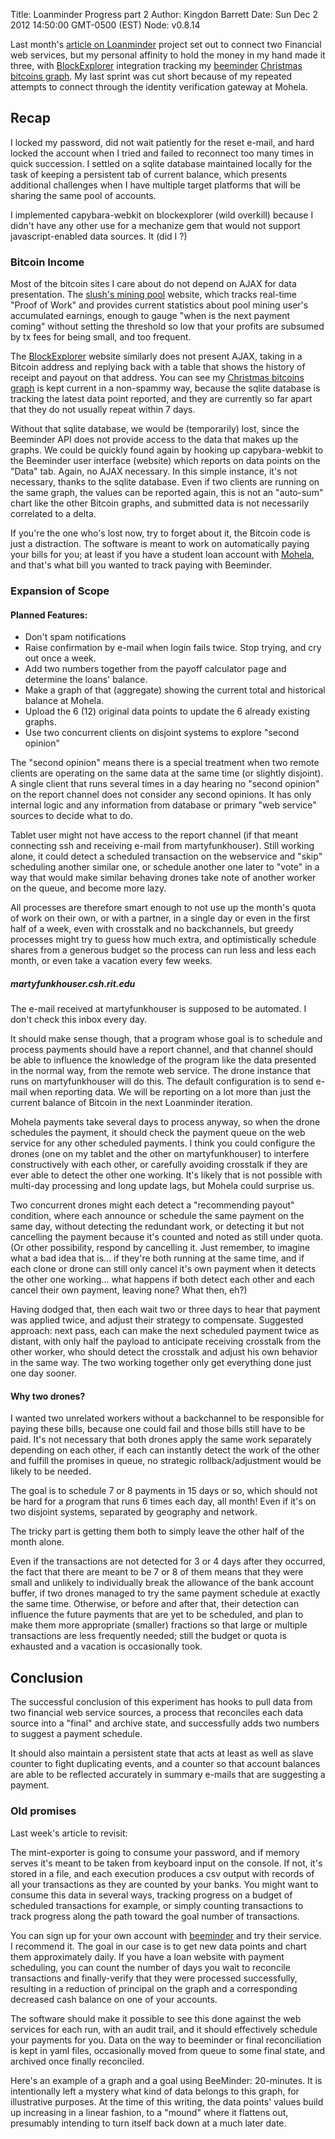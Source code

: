 Title: Loanminder Progress part 2
Author: Kingdon Barrett
Date: Sun Dec 2 2012 14:50:00 GMT-0500 (EST)
Node: v0.8.14

Last month's [article on Loanminder][] project set out to connect two Financial web services, but my personal affinity to hold the money in my hand made it three, with [BlockExplorer][] integration tracking my [beeminder][] [Christmas bitcoins graph][].  My last sprint was cut short because of my repeated attempts to connect through the identity verification gateway at Mohela.

## Recap

I locked my password, did not wait patiently for the reset e-mail, and hard locked the account when I tried and failed to reconnect too many times in quick succession.  I settled on a sqlite database maintained locally for the task of keeping a persistent tab of current balance, which presents additional challenges when I have multiple target platforms that will be sharing the same pool of accounts.

I implemented capybara-webkit on blockexplorer (wild overkill) because I didn't have any other use for a mechanize gem that would not support javascript-enabled data sources.  It (did I ?)

### Bitcoin Income

Most of the bitcoin sites I care about do not depend on AJAX for data presentation.  The [slush's mining pool][] website, which tracks real-time "Proof of Work" and provides current statistics about pool mining user's accumulated earnings, enough to gauge "when is the next payment coming" without setting the threshold so low that your profits are subsumed by tx fees for being small, and too frequent.

The [BlockExplorer][] website similarly does not present AJAX, taking in a Bitcoin address and replying back with a table that shows the history of receipt and payout on that address.  You can see my [Christmas bitcoins graph][] is kept current in a non-spammy way, because the sqlite database is tracking the latest data point reported, and they are currently so far apart that they do not usually repeat within 7 days.

Without that sqlite database, we would be (temporarily) lost, since the Beeminder API does not provide access to the data that makes up the graphs.  We could be quickly found again by hooking up capybara-webkit to the Beeminder user interface (website) which reports on data points on the "Data" tab.  Again, no AJAX necessary.  In this simple instance, it's not necessary, thanks to the sqlite database.  Even if two clients are running on the same graph, the values can be reported again, this is not an "auto-sum" chart like the other Bitcoin graphs, and submitted data is not necessarily correlated to a delta.

If you're the one who's lost now, try to forget about it, the Bitcoin code is just a distraction.  The software is meant to work on automatically paying your bills for you; at least if you have a student loan account with [Mohela][], and that's what bill you wanted to track paying with Beeminder.

### Expansion of Scope

#### Planned Features:

- Don't spam notifications
- Raise confirmation by e-mail when login fails twice.  Stop trying, and cry out once a week.
- Add two numbers together from the payoff calculator page and determine the loans' balance.
- Make a graph of that (aggregate) showing the current total and historical balance at Mohela.
- Upload the 6 (12) original data points to update the 6 already existing graphs.
- Use two concurrent clients on disjoint systems to explore "second opinion"

The "second opinion" means there is a special treatment when two remote clients are operating on the same data at the same time (or slightly disjoint).  A single client that runs several times in a day hearing no "second opinion" on the report channel does not consider any second opinions.  It has only internal logic and any information from database or primary "web service" sources to decide what to do.

Tablet user might not have access to the report channel (if that meant connecting ssh and receiving e-mail from martyfunkhouser).  Still working alone, it could detect a scheduled transaction on the webservice and "skip" scheduling another similar one, or schedule another one later to "vote" in a way that would make similar behaving drones take note of another worker on the queue, and become more lazy.

All processes are therefore smart enough to not use up the month's quota of work on their own, or with a partner, in a single day or even in the first half of a week, even with crosstalk and no backchannels, but greedy processes might try to guess how much extra, and optimistically schedule shares from a generous budget so the process can run less and less each month, or even take a vacation every few weeks.

##### martyfunkhouser.csh.rit.edu

The e-mail received at martyfunkhouser is supposed to be automated.  I don't check this inbox every day.

It should make sense though, that a program whose goal is to schedule and process payments should have a report channel, and that channel should be able to influence the knowledge of the program like the data presented in the normal way, from the remote web service.  The drone instance that runs on martyfunkhouser will do this.  The default configuration is to send e-mail when reporting data.  We will be reporting on a lot more than just the current balance of Bitcoin in the next Loanminder iteration.

Mohela payments take several days to process anyway, so when the drone schedules the payment, it should check the payment queue on the web service for any other scheduled payments.  I think you could configure the drones (one on my tablet and the other on martyfunkhouser) to interfere constructively with each other, or carefully avoiding crosstalk if they are ever able to detect the other one working.  It's likely that is not possible with multi-day processing and long update lags, but Mohela could surprise us.

Two concurrent drones might each detect a "recommending payout" condition, where each announce or schedule the same payment on the same day, without detecting the redundant work, or detecting it but not cancelling the payment because it's counted and noted as still under quota.  (Or other possibility, respond by cancelling it.  Just remember, to imagine what a bad idea that is... if they're both running at the same time, and if each clone or drone can still only cancel it's own payment when it detects the other one working... what happens if both detect each other and each cancel their own payment, leaving none?  What then, eh?)

Having dodged that, then each wait two or three days to hear that payment was applied twice, and adjust their strategy to compensate.  Suggested approach: next pass, each can make the next scheduled payment twice as distant, with only half the payload to anticipate receiving crosstalk from the other worker, who should detect the crosstalk and adjust his own behavior in the same way.  The two working together only get everything done just one day sooner.

#### Why two drones?

I wanted two unrelated workers without a backchannel to be responsible for paying these bills, because one could fail and those bills still have to be paid.  It's not necessary that both drones apply the same work separately depending on each other, if each can instantly detect the work of the other and fulfill the promises in queue, no strategic rollback/adjustment would be likely to be needed.

The goal is to schedule 7 or 8 payments in 15 days or so, which should not be hard for a program that runs 6 times each day, all month!  Even if it's on two disjoint systems, separated by geography and network.

The tricky part is getting them both to simply leave the other half of the month alone.

Even if the transactions are not detected for 3 or 4 days after they occurred, the fact that there are meant to be 7 or 8 of them means that they were small and unlikely to individually break the allowance of the bank account buffer, if two drones managed to try the same payment schedule at exactly the same time.  Otherwise, or before and after that, their detection can influence the future payments that are yet to be scheduled, and plan to make them more appropriate (smaller) fractions so that large or multiple transactions are less frequently needed; still the budget or quota is exhausted and a vacation is occasionally took.

## Conclusion

The successful conclusion of this experiment has hooks to pull data from two financial web service sources, a process that reconciles each data source into a "final" and archive state, and successfully adds two numbers to suggest a payment schedule.

It should also maintain a persistent state that acts at least as well as slave counter to fight duplicating events, and a counter so that account balances are able to be reflected accurately in summary e-mails that are suggesting a payment.

### Old promises

Last week's article to revisit:

The mint-exporter is going to consume your password, and if memory serves it's meant to be taken from keyboard input on the console.  If not, it's stored in a file, and each execution produces a csv output with records of all your transactions as they are counted by your banks.  You might want to consume this data in several ways, tracking progress on a budget of scheduled transactions for example, or simply counting transactions to track progress along the path toward the goal number of transactions.


You can sign up for your own account with [beeminder][] and try their service.  I recommend it.  The goal in our case is to get new data points and chart them approximately daily.  If you have a loan website with payment scheduling, you can count the number of days you wait to reconcile transactions and finally-verify that they were processed successfully, resulting in a reduction of principal on the graph and a corresponding decreased cash balance on one of your accounts.

The software should make it possible to see this done against the web services for each run, with an audit trail, and it should effectively schedule your payments for you.  Data on the way to beeminder or final reconciliation is kept in yaml files, occasionally moved from queue to some final state, and archived once finally reconciled.

Here's an example of a graph and a goal using BeeMinder: 20-minutes.  It is intentionally left a mystery what kind of data belongs to this graph, for illustrative purposes.  At the time of this writing, the data points' values build up increasing in a linear fashion, to a "mound" where it flattens out, presumably intending to turn itself back down at a much later date.

[article on Loanminder]: http://marty.nerdland.info/loanminder-progress
[BlockExplorer]: http://blockexplorer.com/
[Christmas bitcoins graph]: http://beeminder.com/yebyenw/goals/christmas-bitcoins
[beeminder]: http://beeminder.com
[slush's mining pool]: http://mining.bitcoin.cz
[Mohela]: http://mohela.com
